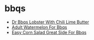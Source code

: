 # bbqs

 * [Dr Bbqs Lobster With Chili Lime Butter](../index/d/dr-bbqs-lobster-with-chili-lime-butter-243393.json)
 * [Adult Watermelon For Bbqs](../index/a/adult-watermelon-for-bbqs.json)
 * [Easy Corn Salad   Great Side For Bbqs](../index/e/easy-corn-salad---great-side-for-bbqs.json)
